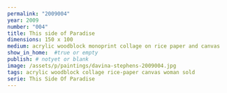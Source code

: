```yaml
---
permalink: "2009004"
year: 2009
number: "004"
title: This side of Paradise
dimensions: 150 x 100
medium: acrylic woodblock monoprint collage on rice paper and canvas
show_in_home:  #true or empty
publish: # notyet or blank
image: /assets/p/paintings/davina-stephens-2009004.jpg
tags: acrylic woodblock collage rice-paper canvas woman sold
serie: This Side Of Paradise
---
```

